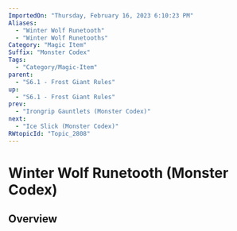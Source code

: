```yaml
---
ImportedOn: "Thursday, February 16, 2023 6:10:23 PM"
Aliases:
  - "Winter Wolf Runetooth"
  - "Winter Wolf Runetooths"
Category: "Magic Item"
Suffix: "Monster Codex"
Tags:
  - "Category/Magic-Item"
parent:
  - "S6.1 - Frost Giant Rules"
up:
  - "S6.1 - Frost Giant Rules"
prev:
  - "Irongrip Gauntlets (Monster Codex)"
next:
  - "Ice Slick (Monster Codex)"
RWtopicId: "Topic_2808"
---
```

# Winter Wolf Runetooth (Monster Codex)
## Overview
